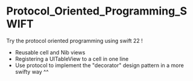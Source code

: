 # Protocol_Oriented_Programming_SWIFT
Try the protocol oriented programming using swift 22 ! 
- Reusable cell and Nib views
- Registering a UITableView to a cell in one line
- Use protocol to implement the "decorator" design pattern in a more swifty way ^^
